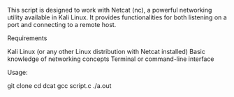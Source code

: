 This script is designed to work with Netcat (nc), a powerful networking utility available in Kali Linux. It provides functionalities for both listening on a port and connecting to a remote host.

Requirements

Kali Linux (or any other Linux distribution with Netcat installed)
Basic knowledge of networking concepts
Terminal or command-line interface

Usage:

git clone 
cd dcat
gcc script.c
./a.out
